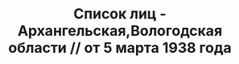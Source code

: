 ---
title: Список лиц - Архангельская,Вологодская области // от 5 марта 1938 года
description: РГАСПИ, ф.17, оп.171, дело 415, лист 103
images:
- /disk/pictures/v07/17-171-415-103.jpg
- /disk/pictures/v07/17-171-415-104.jpg
- /disk/pictures/v07/17-171-415-105.jpg
- /disk/pictures/v07/17-171-415-106.jpg
- /disk/pictures/v07/17-171-415-107.jpg
- /disk/pictures/v07/17-171-415-108.jpg
---